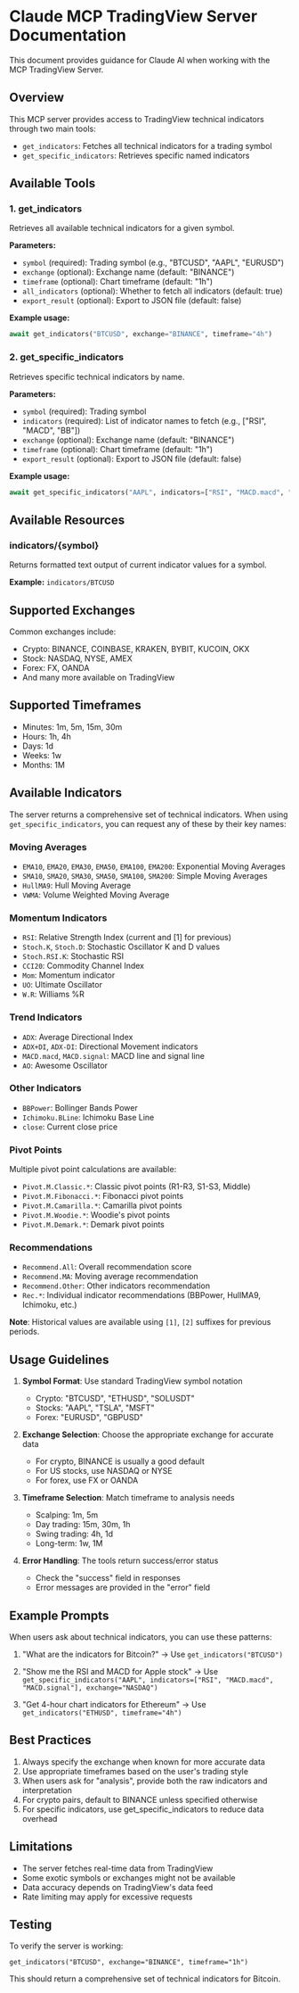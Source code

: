 # Claude MCP TradingView Server Documentation

This document provides guidance for Claude AI when working with the MCP TradingView Server.

## Overview

This MCP server provides access to TradingView technical indicators through two main tools:
- `get_indicators`: Fetches all technical indicators for a trading symbol
- `get_specific_indicators`: Retrieves specific named indicators

## Available Tools

### 1. get_indicators
Retrieves all available technical indicators for a given symbol.

**Parameters:**
- `symbol` (required): Trading symbol (e.g., "BTCUSD", "AAPL", "EURUSD")
- `exchange` (optional): Exchange name (default: "BINANCE")
- `timeframe` (optional): Chart timeframe (default: "1h")
- `all_indicators` (optional): Whether to fetch all indicators (default: true)
- `export_result` (optional): Export to JSON file (default: false)

**Example usage:**
```python
await get_indicators("BTCUSD", exchange="BINANCE", timeframe="4h")
```

### 2. get_specific_indicators
Retrieves specific technical indicators by name.

**Parameters:**
- `symbol` (required): Trading symbol
- `indicators` (required): List of indicator names to fetch (e.g., ["RSI", "MACD", "BB"])
- `exchange` (optional): Exchange name (default: "BINANCE")
- `timeframe` (optional): Chart timeframe (default: "1h")
- `export_result` (optional): Export to JSON file (default: false)

**Example usage:**
```python
await get_specific_indicators("AAPL", indicators=["RSI", "MACD.macd", "EMA20"], exchange="NASDAQ")
```

## Available Resources

### indicators/{symbol}
Returns formatted text output of current indicator values for a symbol.

**Example:** `indicators/BTCUSD`

## Supported Exchanges

Common exchanges include:
- Crypto: BINANCE, COINBASE, KRAKEN, BYBIT, KUCOIN, OKX
- Stock: NASDAQ, NYSE, AMEX
- Forex: FX, OANDA
- And many more available on TradingView

## Supported Timeframes

- Minutes: 1m, 5m, 15m, 30m
- Hours: 1h, 4h
- Days: 1d
- Weeks: 1w
- Months: 1M

## Available Indicators

The server returns a comprehensive set of technical indicators. When using `get_specific_indicators`, you can request any of these by their key names:

### Moving Averages
- `EMA10`, `EMA20`, `EMA30`, `EMA50`, `EMA100`, `EMA200`: Exponential Moving Averages
- `SMA10`, `SMA20`, `SMA30`, `SMA50`, `SMA100`, `SMA200`: Simple Moving Averages
- `HullMA9`: Hull Moving Average
- `VWMA`: Volume Weighted Moving Average

### Momentum Indicators
- `RSI`: Relative Strength Index (current and [1] for previous)
- `Stoch.K`, `Stoch.D`: Stochastic Oscillator K and D values
- `Stoch.RSI.K`: Stochastic RSI
- `CCI20`: Commodity Channel Index
- `Mom`: Momentum indicator
- `UO`: Ultimate Oscillator
- `W.R`: Williams %R

### Trend Indicators
- `ADX`: Average Directional Index
- `ADX+DI`, `ADX-DI`: Directional Movement indicators
- `MACD.macd`, `MACD.signal`: MACD line and signal line
- `AO`: Awesome Oscillator

### Other Indicators
- `BBPower`: Bollinger Bands Power
- `Ichimoku.BLine`: Ichimoku Base Line
- `close`: Current close price

### Pivot Points
Multiple pivot point calculations are available:
- `Pivot.M.Classic.*`: Classic pivot points (R1-R3, S1-S3, Middle)
- `Pivot.M.Fibonacci.*`: Fibonacci pivot points
- `Pivot.M.Camarilla.*`: Camarilla pivot points
- `Pivot.M.Woodie.*`: Woodie's pivot points
- `Pivot.M.Demark.*`: Demark pivot points

### Recommendations
- `Recommend.All`: Overall recommendation score
- `Recommend.MA`: Moving average recommendation
- `Recommend.Other`: Other indicators recommendation
- `Rec.*`: Individual indicator recommendations (BBPower, HullMA9, Ichimoku, etc.)

**Note**: Historical values are available using `[1]`, `[2]` suffixes for previous periods.

## Usage Guidelines

1. **Symbol Format**: Use standard TradingView symbol notation
   - Crypto: "BTCUSD", "ETHUSD", "SOLUSDT"
   - Stocks: "AAPL", "TSLA", "MSFT"
   - Forex: "EURUSD", "GBPUSD"

2. **Exchange Selection**: Choose the appropriate exchange for accurate data
   - For crypto, BINANCE is usually a good default
   - For US stocks, use NASDAQ or NYSE
   - For forex, use FX or OANDA

3. **Timeframe Selection**: Match timeframe to analysis needs
   - Scalping: 1m, 5m
   - Day trading: 15m, 30m, 1h
   - Swing trading: 4h, 1d
   - Long-term: 1w, 1M

4. **Error Handling**: The tools return success/error status
   - Check the "success" field in responses
   - Error messages are provided in the "error" field

## Example Prompts

When users ask about technical indicators, you can use these patterns:

1. "What are the indicators for Bitcoin?"
   → Use `get_indicators("BTCUSD")`

2. "Show me the RSI and MACD for Apple stock"
   → Use `get_specific_indicators("AAPL", indicators=["RSI", "MACD.macd", "MACD.signal"], exchange="NASDAQ")`

3. "Get 4-hour chart indicators for Ethereum"
   → Use `get_indicators("ETHUSD", timeframe="4h")`

## Best Practices

1. Always specify the exchange when known for more accurate data
2. Use appropriate timeframes based on the user's trading style
3. When users ask for "analysis", provide both the raw indicators and interpretation
4. For crypto pairs, default to BINANCE unless specified otherwise
5. For specific indicators, use get_specific_indicators to reduce data overhead

## Limitations

- The server fetches real-time data from TradingView
- Some exotic symbols or exchanges might not be available
- Data accuracy depends on TradingView's data feed
- Rate limiting may apply for excessive requests

## Testing

To verify the server is working:
```
get_indicators("BTCUSD", exchange="BINANCE", timeframe="1h")
```

This should return a comprehensive set of technical indicators for Bitcoin.